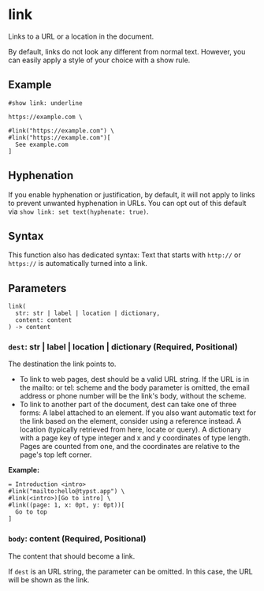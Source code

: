 # link

Links to a URL or a location in the document.

By default, links do not look any different from normal text. However, you can easily apply a style of your choice with a show rule.

## Example

```typst
#show link: underline

https://example.com \

#link("https://example.com") \
#link("https://example.com")[
  See example.com
]
```

## Hyphenation

If you enable hyphenation or justification, by default, it will not apply to links to prevent unwanted hyphenation in URLs. You can opt out of this default via `show link: set text(hyphenate: true)`.

## Syntax

This function also has dedicated syntax: Text that starts with `http://` or `https://` is automatically turned into a link.

## Parameters

```
link(
  str: str | label | location | dictionary,
  content: content
) -> content
```

### `dest`: str | label | location | dictionary (Required, Positional)

The destination the link points to.

- To link to web pages, dest should be a valid URL string. If the URL is in the mailto: or tel: scheme and the body parameter is omitted, the email address or phone number will be the link's body, without the scheme.
- To link to another part of the document, dest can take one of three forms: A label attached to an element. If you also want automatic text for the link based on the element, consider using a reference instead. A location (typically retrieved from here, locate or query). A dictionary with a page key of type integer and x and y coordinates of type length. Pages are counted from one, and the coordinates are relative to the page's top left corner.

**Example:**
```typst
= Introduction <intro>
#link("mailto:hello@typst.app") \
#link(<intro>)[Go to intro] \
#link((page: 1, x: 0pt, y: 0pt))[
  Go to top
]
```

### `body`: content (Required, Positional)

The content that should become a link.

If `dest` is an URL string, the parameter can be omitted. In this case, the URL will be shown as the link.
